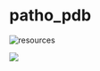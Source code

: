 # patho_pdb
![resources](https://docs.google.com/drawings/d/e/2PACX-1vShYZ7IDys2E8DXzGNdBqKWjRE0jEN29PeU5kvGyjAxbGNPrPUBDj4avWq9fbLs2LW9c_thkszbAW18/pub?w=960&h=720)

<img src="https://docs.google.com/drawings/d/1PApRMKCJE-YwFVnGwfm4VbXhjwNuiiGMwmvLRIKXxkU/export/png"/>
